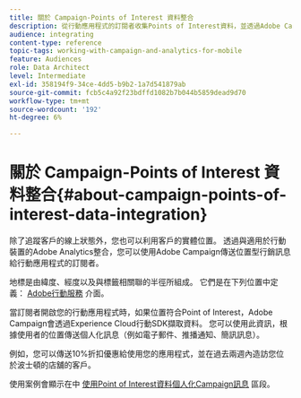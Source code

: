 ```yaml
---
title: 關於 Campaign-Points of Interest 資料整合
description: 從行動應用程式的訂閱者收集Points of Interest資料，並透過Adobe Campaign中的整合傳送位置型行銷訊息給訂閱者。
audience: integrating
content-type: reference
topic-tags: working-with-campaign-and-analytics-for-mobile
feature: Audiences
role: Data Architect
level: Intermediate
exl-id: 358194f9-34ce-4dd5-b9b2-1a7d541879ab
source-git-commit: fcb5c4a92f23bdffd1082b7b044b5859dead9d70
workflow-type: tm+mt
source-wordcount: '192'
ht-degree: 6%

---
```


# 關於 Campaign-Points of Interest 資料整合{#about-campaign-points-of-interest-data-integration}

除了追蹤客戶的線上狀態外，您也可以利用客戶的實體位置。 透過與適用於行動裝置的Adobe Analytics整合，您可以使用Adobe Campaign傳送位置型行銷訊息給行動應用程式的訂閱者。

地標是由緯度、經度以及與標籤相關聯的半徑所組成。 它們是在下列位置中定義： [Adobe行動服務](https://experienceleague.adobe.com/docs/mobile-services/using/home.html) 介面。

當訂閱者開啟您的行動應用程式時，如果位置符合Point of Interest，Adobe Campaign會透過Experience Cloud行動SDK擷取資料。 您可以使用此資訊，根據使用者的位置傳送個人化訊息（例如電子郵件、推播通知、簡訊訊息）。

例如，您可以傳送10%折扣優惠給使用您的應用程式，並在過去兩週內造訪您位於波士頓的店舖的客戶。

使用案例會顯示在中 [使用Point of Interest資料個人化Campaign訊息](../../integrating/using/personalizing-campaign-messages-with-point-of-interest-data.md) 區段。
